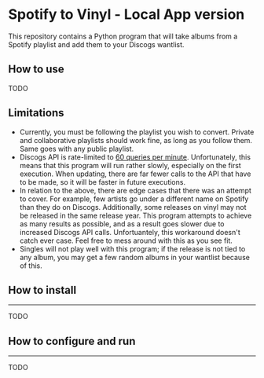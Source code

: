 # Spotify to Vinyl - Local App version

This repository contains a Python program that will take albums from a Spotify playlist and add them to your Discogs wantlist.

## How to use

TODO

## Limitations

 * Currently, you must be following the playlist you wish to convert. Private and collaborative playlists should work fine, as long as you follow them. Same goes with any public playlist.
 * Discogs API is rate-limited to [60 queries per minute](https://www.discogs.com/developers/#page:home,header:home-rate-limiting). Unfortunately, this means that this program will run rather slowly, especially on the first execution. When updating, there are far fewer calls to the API that have to be made, so it will be faster in future executions.
 * In relation to the above, there are edge cases that there was an attempt to cover. For example, few artists go under a different name on Spotify than they do on Discogs. Additionally, some releases on vinyl may not be released in the same release year. This program attempts to achieve as many results as possible, and as a result goes slower due to increased Discogs API calls. Unfortuantely, this workaround doesn't catch ever case. Feel free to mess around with this as you see fit.  
 * Singles will not play well with this program; if the release is not tied to any album, you may get a few random albums in your wantlist because of this.  

## How to install
---
TODO

## How to configure and run
---
TODO
